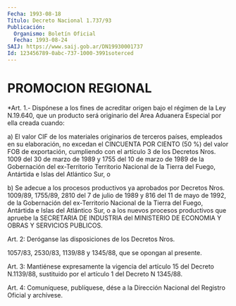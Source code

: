 ```yaml
---
Fecha: 1993-08-18
Título: Decreto Nacional 1.737/93
Publicación:
  Organismo: Boletín Oficial
  Fecha: 1993-08-24
SAIJ: https://www.saij.gob.ar/DN19930001737
Id: 123456789-0abc-737-1000-3991soterced
---
```

# PROMOCION REGIONAL

<a id="1"></a>
*Art. 1.- Dispónese  a  los  fines de acreditar origen bajo el régimen de la Ley N.19.640, que un  producto  será  originario  del Area Aduanera Especial por ella creada cuando:

a)  El valor CIF de los materiales originarios de terceros países, empleados  en  su  elaboración,  no excedan el CINCUENTA POR CIENTO (50 %) del valor FOB de exportación,  cumpliendo  con el artículo 3 de los Decretos Nros. 1009 del 30 de marzo de 1989 y 1755 del 10 de marzo de 1989 de la Gobernación del ex-Territorio Territorio Nacional de la Tierra del Fuego, Antártida e Islas del Atlántico Sur, o

b)  Se adecue a los procesos productivos ya aprobados por Decretos Nros. 1009/89, 1755/89, 2810 del 7 de julio de 1989 y 816 del 11 de mayo de 1992, de la Gobernación del ex-Territorio Nacional de la Tierra del Fuego, Antártida e Islas del Atlántico Sur, o a los nuevos procesos productivos que apruebe la SECRETARIA DE INDUSTRIA del MINISTERIO DE ECONOMIA Y OBRAS Y SERVICIOS PUBLICOS.

<a id="2"></a>
Art.  2:  Deróganse  las  disposiciones  de los Decretos Nros.

1057/83,  2530/83, 1139/88 y 1345/88, que se opongan  al  presente.

<a id="3"></a>
Art. 3: Mantiénese expresamente la vigencia del artículo 15 del Decreto  N.1139/88,  sustituido  por  el  artículo  1 del Decreto N 1345/88.

<a id="4"></a>
Art.  4: Comuníquese, publíquese, dése a la Dirección Nacional del Registro Oficial y archívese.